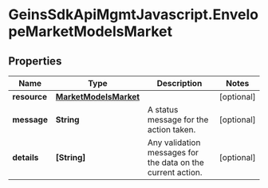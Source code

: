 # GeinsSdkApiMgmtJavascript.EnvelopeMarketModelsMarket

## Properties

Name | Type | Description | Notes
------------ | ------------- | ------------- | -------------
**resource** | [**MarketModelsMarket**](MarketModelsMarket.md) |  | [optional] 
**message** | **String** | A status message for the action taken. | [optional] 
**details** | **[String]** | Any validation messages for the data on the current action. | [optional] 


